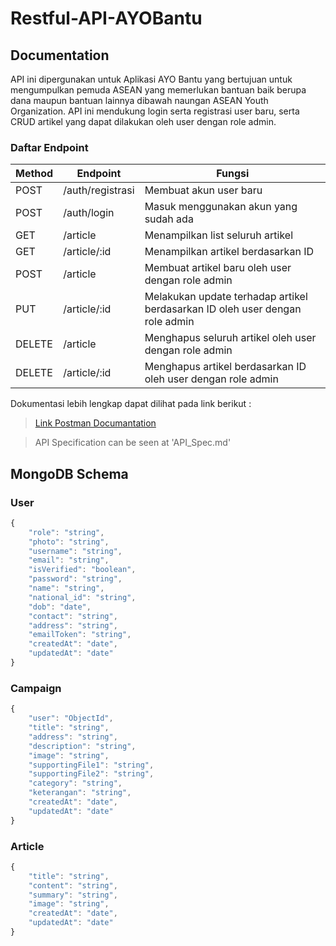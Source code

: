 # Restful-API-AYOBantu

## Documentation
API ini dipergunakan untuk Aplikasi AYO Bantu yang bertujuan untuk mengumpulkan pemuda ASEAN yang memerlukan bantuan baik berupa dana maupun bantuan lainnya dibawah naungan ASEAN Youth Organization. API ini mendukung login serta registrasi user baru, serta CRUD artikel yang dapat dilakukan oleh user dengan role admin.

### Daftar Endpoint
| Method | Endpoint | Fungsi |
| ------ | ------ | ------|
| POST | /auth/registrasi | Membuat akun user baru |
| POST | /auth/login | Masuk menggunakan akun yang sudah ada|
| GET | /article | Menampilkan list seluruh artikel|
| GET | /article/:id | Menampilkan artikel berdasarkan ID|
| POST | /article | Membuat artikel baru oleh user dengan role admin|
| PUT | /article/:id | Melakukan update terhadap artikel berdasarkan ID oleh user dengan role admin|
| DELETE | /article | Menghapus seluruh artikel oleh user dengan role admin|
| DELETE | /article/:id | Menghapus artikel berdasarkan ID oleh user dengan role admin|

Dokumentasi lebih lengkap dapat dilihat pada link berikut :

> [Link Postman Documantation](https://elements.getpostman.com/redirect?entityId=21505080-c03b47bf-5844-4c21-9a38-d0d5d298f0ff&entityType=collection)

> API Specification can be seen at 'API_Spec.md'

## MongoDB Schema

### User

```javascript
{
    "role": "string",
    "photo": "string",
    "username": "string",
    "email": "string",
    "isVerified": "boolean",
    "password": "string",
    "name": "string",
    "national_id": "string",
    "dob": "date",
    "contact": "string",
    "address": "string",
    "emailToken": "string",
    "createdAt": "date",
    "updatedAt": "date"
}
```
### Campaign

```javascript
{
    "user": "ObjectId",
    "title": "string",
    "address": "string",
    "description": "string",
    "image": "string",
    "supportingFile1": "string",
    "supportingFile2": "string",
    "category": "string",
    "keterangan": "string",
    "createdAt": "date",
    "updatedAt": "date"
}
```
### Article

```javascript
{
    "title": "string",
    "content": "string",
    "summary": "string",
    "image": "string",
    "createdAt": "date",
    "updatedAt": "date"
}
```
